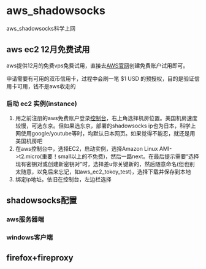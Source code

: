 # aws_shadowsocks
aws_shadowsocks科学上网

## aws ec2 12月免费试用
aws提供12月的免费vps免费试用，直接去[AWS官网](https://aws.amazon.com/cn/)创建免费账户试用即可。

申请需要有可用的双币信用卡，过程中会刷一笔 $1 USD 的预授权，目的是验证信用卡可用，钱不是aws收走的

### 启动 ec2 实例(instance)
1. 用之前注册的aws免费账户登录[控制台](console.aws.amazon.com)，右上角选择机房位置。美国机房速度较慢，可选东京。但如果选东京，部署的shadowsocks ip也为日本，科学上网使用google/youtube等时，均默认日本网页。如果觉得不能忍，就还是用美国机房吧
2. 在aws控制台中，选择EC2，启动实例，选择Amazon Linux AMI->t2.micro(重要！small以上的不免费)，然后一路next。在最后提示需要“选择现有密钥对或创建新密钥对”时，选择差u你关键新的，然后随意命名(但也别太随意，以免后来忘记，如aws_ec2_tokoy_test)，选择下载并保存到本地
3. 绑定ip地址。依旧在控制台，左边栏选择
## shadowsocks配置
### aws服务器端
### windows客户端

## firefox+fireproxy